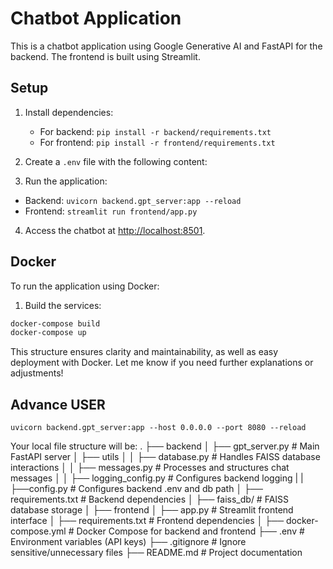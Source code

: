 # Chatbot Application

This is a chatbot application using Google Generative AI and FastAPI for the backend. The frontend is built using Streamlit.

## Setup

1. Install dependencies:
   - For backend: `pip install -r backend/requirements.txt`
   - For frontend: `pip install -r frontend/requirements.txt`

2. Create a `.env` file with the following content:

3. Run the application:
- Backend: `uvicorn backend.gpt_server:app --reload`
- Frontend: `streamlit run frontend/app.py`

4. Access the chatbot at [http://localhost:8501](http://localhost:8501).

## Docker

To run the application using Docker:

1. Build the services:
```bash
docker-compose build
docker-compose up

```

This structure ensures clarity and maintainability, as well as easy deployment with Docker. Let me know if you need further explanations or adjustments!

## Advance USER
`uvicorn backend.gpt_server:app --host 0.0.0.0 --port 8080 --reload`

Your local file structure will be:
.
├── backend
│   ├── gpt_server.py             # Main FastAPI server
│   ├── utils
│   │   ├── database.py           # Handles FAISS database interactions
│   │   ├── messages.py           # Processes and structures chat messages
│   │   ├── logging_config.py     # Configures backend logging
|   |   ├──config.py              # Configures backend .env and db path
│   ├── requirements.txt          # Backend dependencies
│   ├── faiss_db/                 # FAISS database storage
│
├── frontend
│   ├── app.py                    # Streamlit frontend interface
│   ├── requirements.txt          # Frontend dependencies
│
├── docker-compose.yml            # Docker Compose for backend and frontend
├── .env                          # Environment variables (API keys)
├── .gitignore                    # Ignore sensitive/unnecessary files
├── README.md                     # Project documentation
